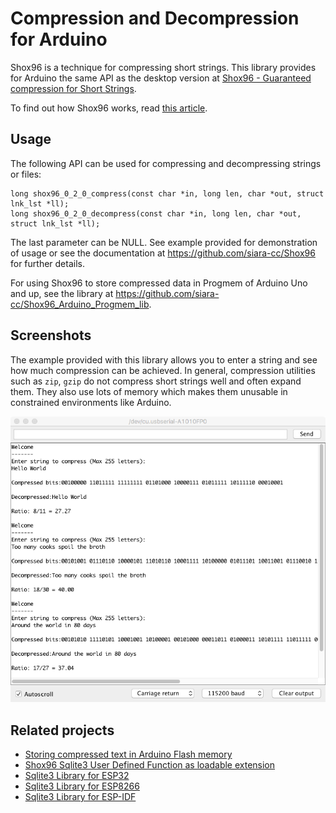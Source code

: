 # Compression and Decompression for Arduino

Shox96 is a technique for compressing short strings.  This library provides for Arduino the same API as the desktop version at [Shox96 - Guaranteed compression for Short Strings](https://github.com/siara-cc/Shox96).

To find out how Shox96 works, read [this article](https://github.com/siara-cc/Shox96/blob/master/Shox96_Article_0_2_0.pdf?raw=true).

## Usage

The following API can be used for compressing and decompressing strings or files:

```
long shox96_0_2_0_compress(const char *in, long len, char *out, struct lnk_lst *ll);
long shox96_0_2_0_decompress(const char *in, long len, char *out, struct lnk_lst *ll);
```

The last parameter can be NULL.  See example provided for demonstration of usage or see the documentation at https://github.com/siara-cc/Shox96 for further details.

For using Shox96 to store compressed data in Progmem of Arduino Uno and up, see the library at https://github.com/siara-cc/Shox96_Arduino_Progmem_lib.

## Screenshots

The example provided with this library allows you to enter a string and see how much compression can be achieved.  In general, compression utilities such as `zip`, `gzip` do not compress short strings well and often expand them.  They also use lots of memory which makes them unusable in constrained environments like Arduino.

![](ss_compress_ss.png?raw=true)

## Related projects

- [Storing compressed text in Arduino Flash memory](https://github.com/siara-cc/Shox96_Arduino_Progmem_lib)
- [Shox96 Sqlite3 User Defined Function as loadable extension](https://github.com/siara-cc/Shox96_Sqlite_UDF)
- [Sqlite3 Library for ESP32](https://github.com/siara-cc/esp32_arduino_sqlite3_lib)
- [Sqlite3 Library for ESP8266](https://github.com/siara-cc/esp_arduino_sqlite3_lib)
- [Sqlite3 Library for ESP-IDF](https://github.com/siara-cc/esp32-idf-sqlite3)
